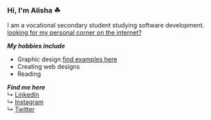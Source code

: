 ### Hi, I'm Alisha ☘

I am a vocational secondary student studying software development.
<br>
<a href="https://alishasoedamah.github.io/">looking for my personal corner on the internet?</a>

***My hobbies include***
- Graphic design <a href="https://www.instagram.com/erratic_sense_of_being/" >find examples here</a>
- Creating web designs
- Reading

***Find me here***
<br> ↳ <a href="https://www.linkedin.com/in/alisha-soedamah/">LinkedIn</a>
<br> ↳ <a href="https://www.instagram.com/erratic_sense_of_being/">Instagram</a>
<br> ↳ <a href="https://twitter.com/AlishaSoedamah">Twitter</a>
